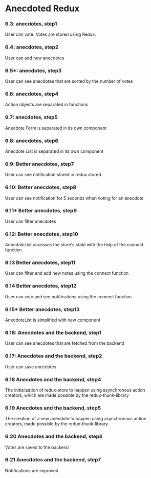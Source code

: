 # Anecdoted Redux

### 6.3: anecdotes, step1

User can vote. Votes are stored using Redux.

### 6.4: anecdotes, step2

User can add new anecdotes

### 6.5*: anecdotes, step3

User can see anecdotes that are sorted by the number of votes

### 6.6: anecdotes, step4

Action objects are separated in functions

### 6.7: anecdotes, step5

Anecdote Form is separated in its own component

### 6.8: anecdotes, step6

Anecdote List is separated in its own component

### 6.9: Better anecdotes, step7

User can see notification stored in redux stored

### 6.10: Better anecdotes, step8

User can see notification for 5 seconds when voting for an anecdote

### 6.11* Better anecdotes, step9

User can filter anecdotes

### 6.12: Better anecdotes, step10

AnecdoteList accesses the store's state with the help of the connect function

### 6.13 Better anecdotes, step11

User can filter and add new notes using the connect function

### 6.14 Better anecdotes, step12

User can vote and see notifications using the connect function

### 6.15* Better anecdotes, step13

AnecdoteList is simplified with new component

### 6.16: Anecdotes and the backend, step1

User can see anecdotes that are fetched from the backend

### 6.17: Anecdotes and the backend, step2

User can save anecdotes

### 6.18 Anecdotes and the backend, step4

The initialization of redux-store to happen using asynchronous action creators, which are made possible by the redux-thunk-library

### 6.19 Anecdotes and the backend, step5

The creation of a new anecdote to happen using asynchronous action creators, made possible by the redux-thunk-library.

### 6.20 Anecdotes and the backend, step6

Votes are saved to the backend

### 6.21 Anecdotes and the backend, step7

Notifications are improved





